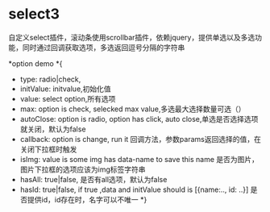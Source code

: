 # select3

自定义select插件，滚动条使用scrollbar插件，依赖jquery，提供单选以及多选功能，同时通过回调获取选项，多选返回逗号分隔的字符串

*option demo
*{
*	type: radio|check,
*	initValue: initvalue,初始化值
*	value: select option,所有选项
*	max: option is check, selecked max value,多选最大选择数量可选（）
*	autoClose: option is radio, option has click, auto close,单选是否选择选项就关闭，默认为false
*	callback: option is change, run it	回调方法，参数params返回选择的值，在关闭下拉框时触发
*	isImg: value is some img has data-name to save this name	是否为图片，图片下拉框的选项应该为img标签字符串
*	hasAll: true|false,	是否有all选项，默认为false
*	hasId: true|false, if true ,data and initValue should is [{name:.., id: ..}]	是否提供id，id存在时，名字可以不唯一
*}
